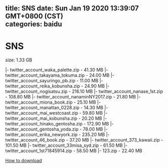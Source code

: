 
title: SNS
date: Sun Jan 19 2020 13:39:07 GMT+0800 (CST)    
categories: baidu
---

# SNS
size: 1.33 GB
 
 
|- twitter_account_waka_palette.zip - 41.30 MB
|- twitter_account_takayama_tokuma.zip - 24.00 MB
|- twitter_account_sayuringo_pb.zip - 11.00 MB
|- twitter_account_reika_kobunsha.zip - 24.90 MB
|- twitter_account_nogisatsu.zip - 216.10 MB
|- twitter_account_nanase_1st.zip - 108.80 MB
|- twitter_account_nanaminNY2017.zip - 21.80 MB
|- twitter_account_miona_book.zip - 25.10 MB
|- twitter_account_manattan_0228.zip - 14.30 MB
|- twitter_account_mai_westcoast.zip - 59.80 MB
|- twitter_account_mai_kobunsha.zip - 20.20 MB
|- twitter_account_hinako_gentosha.zip - 172.90 MB
|- twitter_account_gentosha_yoda.zip - 78.00 MB
|- twitter_account_erika_newyork.zip - 235.20 MB
|- twitter_account_46_book.zip - 37.20 MB
|- twitter_account_373_kawaii.zip - 101.50 MB
|- twitter_account_33misa_syd.zip - 61.50 MB
|- twitter_account_1st71845914.zip - 58.50 MB
|- 123.zip - 22.40 MB

[How to download](https://bpcam.bemobtrk.com/go/2ceec3aa-1ca2-46d6-b9ff-aaa5c184517c?jno=3844)